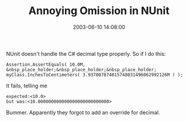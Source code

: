 ﻿---
layout: post
title: "Annoying Omission in NUnit"
comments: false
date: 2003-06-10 14:08:00
categories:
 - Technology
subtext-id: 2139bed9-0b49-4912-b852-3d50e4bb826f
alias: /blog/Annoying-Omission-in-NUnit.aspx
---


NUnit doesn't handle the C# decimal type properly. So if I do this:
    
    Assertion.AssertEquals( 10.0M,   
    &nbsp_place_holder;&nbsp_place_holder;&nbsp_place_holder; myClass.InchesToCentimeters( 3.937007874015748031496062992126M ) );

It fails, telling me
    
    expected:<10.0>  
    but was:<10.000000000000000000000000000>

Bummer. Apparently they forgot to add an override for decimal.
